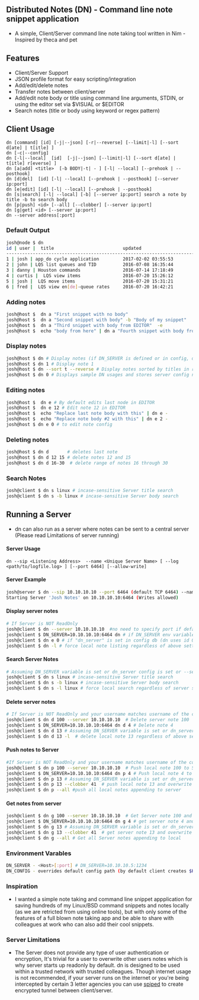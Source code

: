 ## Distributed Notes (DN) - Command line note snippet application

- A simple, Client/Server command line note taking tool written in Nim - Inspired by theca and pet
## Features
- Client/Server Support
- JSON profile format for easy scripting/integration
- Add/edit/delete notes
- Transfer notes between client/server
- Add/edit note body or title using command line arguments, STDIN, or using the editor set via $VISUAL or $EDITOR
- Search notes (title or body using keyword or regex pattern)

##  Client Usage

    dn [command] [id] [-j|--json] [-r|--reverse] [--limit|-l] [--sort d[ate] | t[itle] ]
    dn [-c|--config]
    dn [-l|--local]  [id]  [-j|--json] [--limit|-l] [--sort d[ate] | t[itle] r[everse] ]
    dn [a|add] <title>  [-b BODY|-t| - ] [-l| --local] [--prehook | --posthook] 
    dn [d|del]  [id] [-l| --local] [--prehook | --posthook] [--server ip:port]
    dn [e|edit] [id] [-l| --local] [--prehook | --posthook]
    dn [s|search] [-l| --local] [-b] [--server ip:port] search a note by title -b to search body
    dn [p|push] <id> [--all] [--clobber] [--server ip:port] 
    dn [g|get] <id> [--server ip:port]
    dn --server address[:port]

### Default Output
```bash
josh@node $ dn
id | user |  title                          updated 
--------------------------------------------------------------------------------------
1 | josh | app_do cycle application         2017-02-02 03:55:53
2 | john | LQS list queues and TID          2016-07-08 16:35:44
3 | danny | Houston commands                2016-07-14 17:18:49
4 | curtis |  LQS view items                2016-07-20 15:26:12
5 | josh |  LQS move items                  2016-07-20 15:31:21
6 | fred |  LQS view en[de]-queue rates     2016-07-20 16:42:21
```

### Adding notes
```bash
josh@host $  dn a "First snippet with no body"
josh@host $  dn a "Second snippet with body" -b "Body of my snippet"
josh@host $  dn a "Third snippet with body from EDITOR"  -e 
josh@host $  echo "body from here" | dn a "Fourth snippet with body from STDIN"  -b -
```
### Display notes
```sh
josh@host $ dn # Display notes (if DN_SERVER is defined or in config, dn will display server side notes, add -l to force local note listings)
josh@host $ dn 1 # Display note 1
josh@host $ dn --sort t --reverse # Display notes sorted by titles in reverse order (default sort is date DESC)
josh@host $ dn 0 # Displays sample DN usages and stores server config not displayed by default only local
```
### Editing notes
```bash
josh@host $  dn e # By default edits last node in EDITOR
josh@host $  dn e 12 # Edit note 12 in EDITOR
josh@host $  echo "Replace last note body with this" | dn e - 
josh@host $  echo "Replace note body #2 with this" | dn e 2 - 
josh@host $ dn e 0 # to edit note config
```
### Deleting notes
```bash
josh@host $ dn d       # deletes last note
josh@host $ dn d 12 15 # delete notes 12 and 15
josh@host $ dn d 16-30  # delete range of notes 16 through 30
```

### Search Notes
```sh
josh@client $ dn s linux # incase-sensitive Server title search 
josh@client $ dn s -b linux # incase-sensitive Server body search 
```
## Running a Server
- dn can also run as a server where notes can be sent to a central server (Please read Limitations of server running)

#### Server Usage
    dn --sip <Listening Address>  --name <Unique Server Name> [ --log <path/to/logfile.log> ] [--port 6464] [--allow-write] 
    
#### Server Example 
```sh
josh@server $ dn --sip 10.10.10.10 --port 6464 (default TCP 6464) --name 'Josh Notes' --log /path/to/logfile.log --allow-writes
Starting Server 'Josh Notes' on 10.10.10.10:6464 (Writes allowed) 
```

#### Display server notes
```sh
# If Server is NOT ReadOnly
josh@client $ dn --server 10.10.10.10  #no need to specify port if default is used --server address:port
josh@client $ DN_SERVER=10.10.10.10:6464 dn # if DN_SERVER env variable is set server notes are retrieved
josh@client $ dn e 0 # if "dn_server" is set in config db (dn uses id 0 as it's config) it will be used and conect to server
josh@client $ dn -l # force local note listing regardless of above settings 
```
#### Search Server Notes
```sh
# Assuming DN_SERVER variable is set or dn_server config is set or --server is used
josh@client $ dn s linux # incase-sensitive Server title search 
josh@client $ dn s -b linux # incase-sensitive Server body search
josh@client $ dn s -l linux # force local search regardless of server settings 
```

#### Delete server notes
```sh
# If Server is NOT ReadOnly and your username matches username of the corresponding note[s]
josh@client $ dn d 100 --server 10.10.10.10  # Delete server note 100
josh@client $ DN_SERVER=10.10.10.10:6464 dn d 4 # Delete note 4
josh@client $ dn d 13 # Assuming DN_SERVER variable is set or dn_server config is set
josh@client $ dn d 13 -l  # delete local note 13 regardless of above settings 
```

#### Push notes to Server
```sh
#If Server is NOT ReadOnly and your username matches username of the corresponding note[s]
josh@client $ dn p 100 --server 10.10.10.10  # Push local note 100 to Server appending 
josh@client $ DN_SERVER=10.10.10.10:6464 dn p 4 # Push local note 4 to Server appending
josh@client $ dn p 13 # Assuming DN_SERVER variable is set or dn_server config is set
josh@client $ dn p 13 --clobber 41  # push local note 13 and overwrite server note 41
josh@client $ dn p --all #push all local notes appending to server
```

#### Get notes from server
```sh
josh@client $ dn g 100 --server 10.10.10.10  # Get Server note 100 and append locally
josh@client $ DN_SERVER=10.10.10.10:6464 dn g 4 # get server note 4 and append locally
josh@client $ dn g 13 # Assuming DN_SERVER variable is set or dn_server config is set
josh@client $ dn g 13 --clobber 41  # get server note 13 and overwrite local note 41
josh@client $ dn g --all # Get all Server notes appending to local
```
### Environment Varables
```sh
DN_SERVER - <Host>[:port] # DN_SERVER=10.10.10.5:1234 
DN_CONFIG - overrides default config path (by default client creates $HOME/.config/dn.json store/config file)
```

### Inspiration
- I wanted a simple note taking and command line snippet appplication for saving hundreds of my Linux/BSD command snippets  and notes locally (as we are retricted from using online tools), but with only some of the features of a full blown note taking app and be able to share with colleagues at work who can also add their cool snippets. 

### Server Limitations
- The Server does not provide any type of user authentication or encryption, It's trivial for a user to overwrite other users notes which is why server starts up readonly by default. dn is designed to be used within a trusted network with trusted colleagues. Though internet usage is not recommended, if your server runs on the internet or you're being intercepted by certain 3 letter agencies you can use [spiped](https://www.tarsnap.com/spiped.html) to create encrypted tunnel between client/server.
